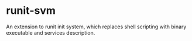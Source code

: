 # runit-svm
An extension to runit init system, which replaces shell scripting with binary executable and services description.
